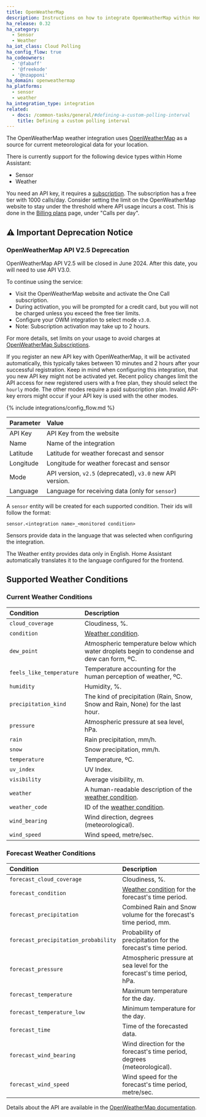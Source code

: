```yaml
---
title: OpenWeatherMap
description: Instructions on how to integrate OpenWeatherMap within Home Assistant.
ha_release: 0.32
ha_category:
  - Sensor
  - Weather
ha_iot_class: Cloud Polling
ha_config_flow: true
ha_codeowners:
  - '@fabaff'
  - '@freekode'
  - '@nzapponi'
ha_domain: openweathermap
ha_platforms:
  - sensor
  - weather
ha_integration_type: integration
related:
  - docs: /common-tasks/general/#defining-a-custom-polling-interval
    title: Defining a custom polling interval
---
```


The OpenWeatherMap weather integration uses [OpenWeatherMap](https://openweathermap.org/) as a source for current meteorological data for your location.

There is currently support for the following device types within Home Assistant:

- Sensor
- Weather

You need an API key, it requires a [subscription](https://openweathermap.org/api/one-call-3). The subscription has a free tier with 1000 calls/day. Consider setting the limit on the OpenWeatherMap website to stay under the threshold where API usage incurs a cost. This is done in the [Billing plans](https://home.openweathermap.org/subscriptions) page, under "Calls per day".

## ⚠️ Important Deprecation Notice

### OpenWeatherMap API V2.5 Deprecation

OpenWeatherMap API V2.5 will be closed in June 2024. After this date, you will need to use API V3.0.

To continue using the service:

- Visit the OpenWeatherMap website and activate the One Call subscription.
- During activation, you will be prompted for a credit card, but you will not be charged unless you exceed the free tier limits.
- Configure your OWM integration to select mode `v3.0`.
- Note: Subscription activation may take up to 2 hours.

For more details, set limits on your usage to avoid charges at [OpenWeatherMap Subscriptions](https://home.openweathermap.org/subscriptions).

<div class='note'>

If you register an new API key with OpenWeatherMap, it will be activated automatically, this typically takes between 10 minutes and 2 hours
after your successful registration. Keep in mind when configuring this integration, that you new API key might
not be activated yet. Recent policy changes limit the API access for new registered users with a free plan, they should select the `hourly` mode. The other modes require a paid subscription plan. Invalid API-key errors might occur if your API key is used with the other modes.

</div>

{% include integrations/config_flow.md %}

| Parameter | Value                                                     |
| :-------- | :-------------------------------------------------------- |
| API Key   | API Key from the website                                  |
| Name      | Name of the integration                                   |
| Latitude  | Latitude for weather forecast and sensor                  |
| Longitude | Longitude for weather forecast and sensor                 |
| Mode      | API version, `v2.5` (deprecated), `v3.0` new API version. |
| Language  | Language for receiving data (only for `sensor`)           |

A `sensor` entity will be created for each supported condition. Their ids will follow the format:

`sensor.<integration name>_<monitored condition>`

Sensors provide data in the language that was selected when configuring the integration.

<div class='note'>

The Weather entity provides data only in English. Home Assistant automatically translates it to the language configured for the frontend.

</div>

## Supported Weather Conditions

### Current Weather Conditions

| Condition                | Description                                                                                                                       |
| :----------------------- | :-------------------------------------------------------------------------------------------------------------------------------- |
| `cloud_coverage`         | Cloudiness, %.                                                                                                                    |
| `condition`              | [Weather condition](https://developers.home-assistant.io/docs/core/entity/weather/#recommended-values-for-state-and-condition).   |
| `dew_point`              | Atmospheric temperature below which water droplets begin to condense and dew can form, ºC.                                        |
| `feels_like_temperature` | Temperature accounting for the human perception of weather, ºC.                                                                   |
| `humidity`               | Humidity, %.                                                                                                                      |
| `precipitation_kind`     | The kind of precipitation (Rain, Snow, Snow and Rain, None) for the last hour.                                                    |
| `pressure`               | Atmospheric pressure at sea level, hPa.                                                                                           |
| `rain`                   | Rain precipitation, mm/h.                                                                                                         |
| `snow`                   | Snow precipitation, mm/h.                                                                                                         |
| `temperature`            | Temperature, ºC.                                                                                                                  |
| `uv_index`               | UV Index.                                                                                                                         |
| `visibility`             | Average visibility, m.                                                                                                            |
| `weather`                | A human-readable description of the [weather condition](https://openweathermap.org/weather-conditions#Weather-Condition-Codes-2). |
| `weather_code`           | ID of the [weather condition](https://openweathermap.org/weather-conditions#Weather-Condition-Codes-2).                           |
| `wind_bearing`           | Wind direction, degrees (meteorological).                                                                                         |
| `wind_speed`             | Wind speed, metre/sec.                                                                                                            |

### Forecast Weather Conditions

| Condition                            | Description                                                                                                                                                    |
| :----------------------------------- | :------------------------------------------------------------------------------------------------------------------------------------------------------------- |
| `forecast_cloud_coverage`            | Cloudiness, %.                                                                                                                                                 |
| `forecast_condition`                 | [Weather condition](https://developers.home-assistant.io/docs/core/entity/weather/#recommended-values-for-state-and-condition) for the forecast's time period. |
| `forecast_precipitation`             | Combined Rain and Snow volume for the forecast's time period, mm.                                                                                              |
| `forecast_precipitation_probability` | Probability of precipitation for the forecast's time period.                                                                                                   |
| `forecast_pressure`                  | Atmospheric pressure at sea level for the forecast's time period, hPa.                                                                                         |
| `forecast_temperature`               | Maximum temperature for the day.                                                                                                                               |
| `forecast_temperature_low`           | Minimum temperature for the day.                                                                                                                               |
| `forecast_time`                      | Time of the forecasted data.                                                                                                                                   |
| `forecast_wind_bearing`              | Wind direction for the forecast's time period, degrees (meteorological).                                                                                       |
| `forecast_wind_speed`                | Wind speed for the forecast's time period, metre/sec.                                                                                                          |

Details about the API are available in the [OpenWeatherMap documentation](https://openweathermap.org/api).
